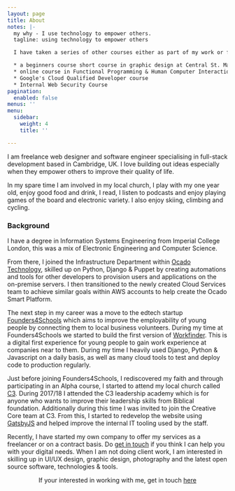 ```yaml
---
layout: page
title: About
notes: |-
  my why - I use technology to empower others.
  tagline: using technology to empower others

  I have taken a series of other courses either as part of my work or for my own interest:

  * a beginners course short course in graphic design at Central St. Martins
  * online course in Functional Programming & Human Computer Interaction
  * Google's Cloud Qualified Developer course
  * Internal Web Security Course
pagination:
  enabled: false
menus: ''
menu:
  sidebar:
    weight: 4
    title: ''

---
```

I am freelance web designer and software engineer specialising in full-stack development based in Cambridge, UK. I love building out ideas especially when they empower others to improve their quality of life.

In my spare time I am involved in my local church, I play with my one year old, enjoy good food and drink, I read, I listen to podcasts and enjoy playing games of the board and electronic variety. I also enjoy skiing, climbing and cycling.

### Background

I have a degree in Information Systems Engineering from Imperial College London, this was a mix of Electronic Engineering and Computer Science.

From there, I joined the Infrastructure Department within [Ocado Technology](http://www.ocadotechnology.com), skilled up on Python, Django & Puppet by creating automations and tools for other developers to provision users and applications on the on-premise servers. I then transitioned to the newly created Cloud Services team to achieve similar goals within AWS accounts to help create the Ocado Smart Platform.

The next step in my career was a move to the edtech startup [Founders4Schools](www.founders4schools.org.uk) which aims to improve the employability of young people by connecting them to local business volunteers. During my time at Founders4Schools we started to build the first version of [Workfinder](https://www.workfinder.com). This is a digital first experience for young people to gain work experience at companies near to them. During my time I heavily used Django, Python & Javascript on a daily basis, as well as many cloud tools to test and deploy code to production regularly.

Just before joining Founders4Schools, I rediscovered my faith and through participating in an Alpha course, I started to attend my local church called [C3](https://www.thec3.uk). During 2017/18 I attended the C3 leadership academy which is for anyone who wants to improve their leadership skills from Biblical foundation.  Additionally during this time I was invited to join the Creative Core team at C3. From this, I started to redevelop the website using [GatsbyJS](https://www.gatsbyjs.org/) and helped improve the internal IT tooling used by the staff.

Recently, I have started my own company to offer my services as a freelancer or on a contract basis. Do [get in touch](/contact "Work with me") if you think I can help you with your digital needs. When I am not doing client work, I am interested in skilling up in UI/UX design, graphic design, photography and the latest open source software, technologies & tools.

<p class="message" style="text-align:center;"> If your interested in working with me, get in touch <a href="/contact">here</a> </p>